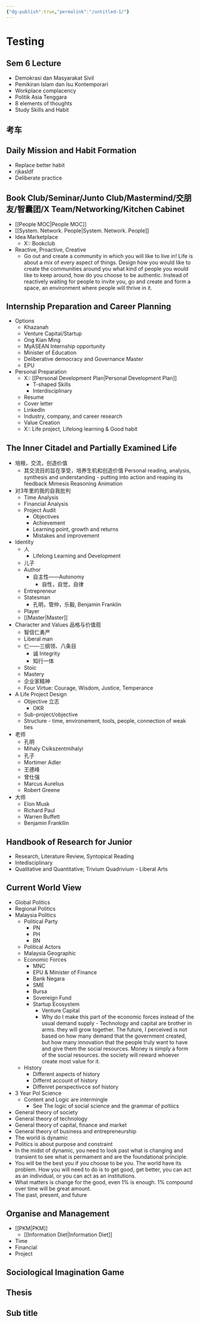 ```yaml
---
{"dg-publish":true,"permalink":"/untitled-1/"}
---
```



<div class="transclusion internal-embed is-loaded"><div class="markdown-embed">






# Testing

## Sem 6 Lecture
- Demokrasi dan Masyarakat Sivil
- Pemikiran Islam dan Isu Kontemporari
- Workplace complacency
- Politik Asia Tenggara
- 8 elements of thoughts
- Study Skills and Habit

## 考车

## Daily Mission and Habit Formation
- Replace better habit
- rjkasldf
- Deliberate practice

## Book Club/Seminar/Junto Club/Mastermind/交朋友/智囊团/X Team/Networking/Kitchen Cabinet
- [[People MOC\|People MOC]]
- [[System. Network. People\|System. Network. People]]
- Idea Marketplace
    - X:: Bookclub
- Reactive, Proactive, Creative
    - Go out and create a community in which you will like to live in! Life is about a mix of every aspect of things. Design how you would like to create the communities around you what kind of people you would like to keep around, how do you choose to be authentic.
        Instead of reactively waiting for people to invite you, go and create and form a space, an environment where people will thrive in it.

## Internship Preparation and Career Planning
- Options
    - Khazanah
    - Venture Capital/Startup
    - Ong Kian Ming
    - MyASEAN Internship opportunity
    - Minister of Education
    - Deliberative democracy and Governance Master
    - EPU
- Personal Preparation
    - X:: [[Personal Development Plan\|Personal Development Plan]]
        - T-shaped Skills
        - Interdisciplinary
    - Resume
    - Cover letter
    - LinkedIn
    - Industry, company, and career research
    - Value Creation
    - X:: Life project, Lifelong learning & Good habit

## The Inner Citadel and Partially Examined Life
- 培根，交流，创造价值
    - 其交流目的旨在享受，培养生机和创造价值
         Personal reading, analysis, synthesis and understanding - putting into action and reaping its feedback
         Mimesis
         Reasoning
         Animation
- 对3年里的我的自我批判
    - Time Analysis
    - Financial Analysis
    - Project Audit
        - Objectives
        - Achievement
        - Learning point, growth and returns
        - Mistakes and improvement
- Identity
    - 人
        - Lifelong Learning and Development
    - 儿子
    - Author
        - 自主性——Autonomy
            - 自性，自觉，自律
    - Entrepreneur
    - Statesman
        - 孔明，管仲，乐毅, Benjamin Franklin
    - Player
    - [[Master\|Master]]
- Character and Values 品格与价值观
    - 智信仁勇严
    - Liberal man
    - 仁——三纲领、八条目
        - 诚 Integrity
        - 知行一体
    - Stoic
    - Mastery
    - 企业家精神
    - Four Virtue: Courage, Wisdom, Justice, Temperance
- A Life Project Design
    - Objective 立志
        - OKR
    - Sub-project/objective
    - Structure - time, environement, tools, people, connection of weak ties
- 老师
    - 孔明
    - Mihaly Csikszentmihalyi
    - 孔子
    - Mortimer Adler
    - 王德峰
    - 曾仕强
    - Marcus Aurelius
    - Robert Greene
- 大师
    - Elon Musk
    - Richard Paul
    - Warren Buffett
    - Benjamin Frankllin

## Handbook of Research for Junior
- Research, Literature Review, Syntopical Reading
- Intedisciplinary
- Qualitative and Quantitative; Trivium Quadrivium - Liberal Arts

## Current World View
- Global Politics
- Regional Politics
- Malaysia Politics
    - Political Party
        - PN
        - PH
        - BN
    - Political Actors
    - Malaysia Geographic
    - Economic Forces
        - MNC
        - EPU & Minister of Finance
        - Bank Negara
        - SME
        - Bursa
        - Sovereign Fund
        - Startup Ecosystem
            - Venture Capital
            - Why do I make this part of the economic forces instead of the usual demand supply - Technology and capital are brother in arms. they will grow together. The future, I perceived is not based on how many demand that the government created, but how many innovation that the people truly want to have and give them the social resources. Money is simply a form of the social resources. the society will reward whoever create most value for it.
    - History
        - Different aspects of history
        - Differnt account of history
        - Diffenret perspectivcce sof history
- 3 Year Pol Science
    - Content and Logic are intermingle
        - See The logic of social science and the grammar of poltiics
- General theory of society
- General theory of technology
- General theory of capital, finance and market
- General theory of business and entrepreneurship
- The world is dynamic
- Politics is about purpose and constraint
- In the midst of dynamic, you need to look past what is changing and transient to see what is permament and are the foundational principle.
- You will be the best you if you choose to be you. The world have its problem. How you will need to do is to get good, get better, you can act as an individual, or you can act as an institutions.
- What matters is change for the good, even 1% is enough. 1% compound over time will be great amount.
- The past, present, and future

## Organise and Management
- [[PKM\|PKM]]
    - [[Information Diet\|Information Diet]]
- Time
- Financial
- Project

## Sociological Imagination Game

## Thesis

## Sub title

</div></div>
